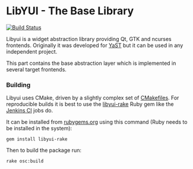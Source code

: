 # LibYUI - The Base Library

[![Build Status](https://travis-ci.org/libyui/libyui.svg?branch=master)](https://travis-ci.org/libyui/libyui)

Libyui is a widget abstraction library providing Qt, GTK and ncurses
frontends. Originally it was developed for [YaST](https://yast.github.io/)
but it can be used in any independent project.

This part contains the base abstraction layer which is implemented in several
target frontends.

### Building

Libyui uses CMake, driven by a slightly complex set of
[CMakefiles](https://github.com/libyui/libyui/tree/master/buildtools). For
reproducible builds it is best to use the [libyui-rake](
https://github.com/libyui/libyui-rake) Ruby gem like the [Jenkins CI](
https://ci.opensuse.org/view/libyui/) jobs do.

It can be installed from [rubygems.org](https://rubygems.org/gems/libyui-rake/)
using this command (Ruby needs to be installed in the system):

```
gem install libyui-rake
```

Then to build the package run:

```
rake osc:build
```

